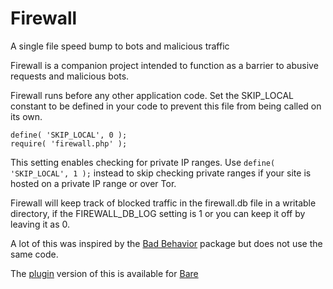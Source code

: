 # Firewall
A single file speed bump to bots and malicious traffic

Firewall is a companion project intended to function as a barrier to abusive requests and malicious bots.

Firewall runs before any other application code. Set the SKIP_LOCAL constant to be defined in your code to prevent this file from being called on its own. 

```
define( 'SKIP_LOCAL', 0 );
require( 'firewall.php' );
```

This setting enables checking for private IP ranges. Use `define( 'SKIP_LOCAL', 1 );` instead to skip checking private ranges if your site is hosted on a private IP range or over Tor.

Firewall will keep track of blocked traffic in the firewall.db file in a writable directory, if the FIREWALL_DB_LOG setting is 1 or you can keep it off by leaving it as 0.

A lot of this was inspired by the [Bad Behavior](https://web.archive.org/web/20220711114927/bad-behavior.ioerror.us/) package but does not use the same code.

The [plugin](https://github.com/cypnk/Bare-Plugins/tree/master/firewall) version of this is available for [Bare](https://github.com/cypnk/Bare)
